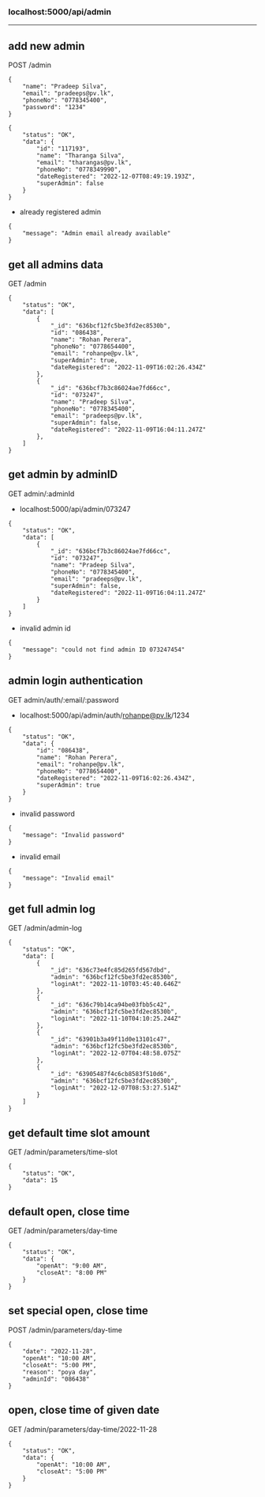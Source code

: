 ### localhost:5000/api/admin
---

## add new admin
POST /admin

```
{
    "name": "Pradeep Silva",
    "email": "pradeeps@pv.lk",
    "phoneNo": "0778345400",
    "password": "1234"
}
```

```
{
    "status": "OK",
    "data": {
        "id": "117193",
        "name": "Tharanga Silva",
        "email": "tharangas@pv.lk",
        "phoneNo": "0778349990",
        "dateRegistered": "2022-12-07T08:49:19.193Z",
        "superAdmin": false
    }
}
```
- already registered admin
```
{
    "message": "Admin email already available"
}
```


## get all admins data
GET /admin

```
{
    "status": "OK",
    "data": [
        {
            "_id": "636bcf12fc5be3fd2ec8530b",
            "id": "086438",
            "name": "Rohan Perera",
            "phoneNo": "0778654400",
            "email": "rohanpe@pv.lk",
            "superAdmin": true,
            "dateRegistered": "2022-11-09T16:02:26.434Z"
        },
        {
            "_id": "636bcf7b3c86024ae7fd66cc",
            "id": "073247",
            "name": "Pradeep Silva",
            "phoneNo": "0778345400",
            "email": "pradeeps@pv.lk",
            "superAdmin": false,
            "dateRegistered": "2022-11-09T16:04:11.247Z"
        },
    ]
}
```

## get admin by adminID
GET admin/:adminId
- localhost:5000/api/admin/073247

```
{
    "status": "OK",
    "data": [
        {
            "_id": "636bcf7b3c86024ae7fd66cc",
            "id": "073247",
            "name": "Pradeep Silva",
            "phoneNo": "0778345400",
            "email": "pradeeps@pv.lk",
            "superAdmin": false,
            "dateRegistered": "2022-11-09T16:04:11.247Z"
        }
    ]
}
```
- invalid admin id
```
{
    "message": "could not find admin ID 073247454"
}
```

## admin login authentication
GET admin/auth/:email/:password
- localhost:5000/api/admin/auth/rohanpe@pv.lk/1234

```
{
    "status": "OK",
    "data": {
        "id": "086438",
        "name": "Rohan Perera",
        "email": "rohanpe@pv.lk",
        "phoneNo": "0778654400",
        "dateRegistered": "2022-11-09T16:02:26.434Z",
        "superAdmin": true
    }
}
```
- invalid password
```
{
    "message": "Invalid password"
}
```
- invalid email
```
{
    "message": "Invalid email"
}
```

## get full admin log
GET /admin/admin-log

```
{
    "status": "OK",
    "data": [
        {
            "_id": "636c73e4fc85d265fd567dbd",
            "admin": "636bcf12fc5be3fd2ec8530b",
            "loginAt": "2022-11-10T03:45:40.646Z"
        },
        {
            "_id": "636c79b14ca94be03fbb5c42",
            "admin": "636bcf12fc5be3fd2ec8530b",
            "loginAt": "2022-11-10T04:10:25.244Z"
        },
        {
            "_id": "63901b3a49f11d0e13101c47",
            "admin": "636bcf12fc5be3fd2ec8530b",
            "loginAt": "2022-12-07T04:48:58.075Z"
        },
        {
            "_id": "63905487f4c6cb8583f510d6",
            "admin": "636bcf12fc5be3fd2ec8530b",
            "loginAt": "2022-12-07T08:53:27.514Z"
        }
    ]
}
```
## get default time slot amount
GET /admin/parameters/time-slot
```
{
    "status": "OK",
    "data": 15
}
```
## default open, close time
GET /admin/parameters/day-time
```
{
    "status": "OK",
    "data": {
        "openAt": "9:00 AM",
        "closeAt": "8:00 PM"
    }
}
```
## set special open, close time
POST /admin/parameters/day-time
```
{
    "date": "2022-11-28",
    "openAt": "10:00 AM",
    "closeAt": "5:00 PM",
    "reason": "poya day",
    "adminId": "086438"
}
```
## open, close time of given date
GET /admin/parameters/day-time/2022-11-28
```
{
    "status": "OK",
    "data": {
        "openAt": "10:00 AM",
        "closeAt": "5:00 PM"
    }
}
```
